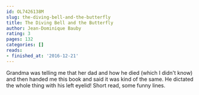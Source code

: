 ```yaml
---
id: OL7426138M
slug: the-diving-bell-and-the-butterfly
title: The Diving Bell and the Butterfly
author: Jean-Dominique Bauby
rating: 3
pages: 132
categories: []
reads:
- finished_at: '2016-12-21'
---
```

Grandma was telling me that her dad and how he died (which I didn't know) and then handed me this book and said it was kind of the same. He dictated the whole thing with his left eyelid! Short read, some funny lines.
